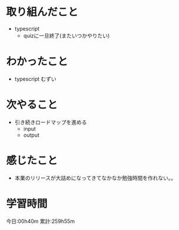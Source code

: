 # 取り組んだこと
  - typescript
    - quizに一旦終了(またいつかやりたい)

# わかったこと
  - typescript むずい

# 次やること
  - 引き続きロードマップを進める
    - input
    - output

# 感じたこと
  - 本業のリリースが大詰めになってきてなかなか勉強時間を作れない。。

# 学習時間
今日:00h40m
累計:259h55m
